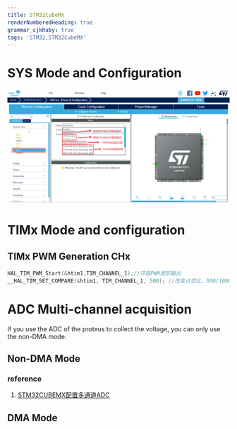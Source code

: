 ```yaml
---
title: STM32CubeMX
renderNumberedHeading: true
grammar_cjkRuby: true
tags: 'STM32,STM32CubeMX'
---
```


# SYS Mode and Configuration
![enter description here](./images/1647493843556.png)




# TIMx Mode and configuration
## TIMx PWM Generation CHx

``` c
HAL_TIM_PWM_Start(&htim1,TIM_CHANNEL_1);//开启PWM波形输出
__HAL_TIM_SET_COMPARE(&htim1, TIM_CHANNEL_1, 500); //改变占空比，500/1000=50%
```

# ADC Multi-channel acquisition

If you use the ADC of the proteus to collect the voltage, you can only use the non-DMA mode.

## Non-DMA Mode


### reference 

1. [STM32CUBEMX配置多通道ADC](https://blog.csdn.net/weixin_43287964/article/details/116518639?ops_request_misc=%257B%2522request%255Fid%2522%253A%2522164914248316782092955785%2522%252C%2522scm%2522%253A%252220140713.130102334..%2522%257D&request_id=164914248316782092955785&biz_id=0&utm_medium=distribute.pc_search_result.none-task-blog-2~all~baidu_landing_v2~default-1-116518639.142^v5^pc_search_insert_es_download,157^v4^control&utm_term=stm32cubemx+adc%E5%A4%9A%E9%80%9A%E9%81%93&spm=1018.2226.3001.4187)
## DMA Mode

